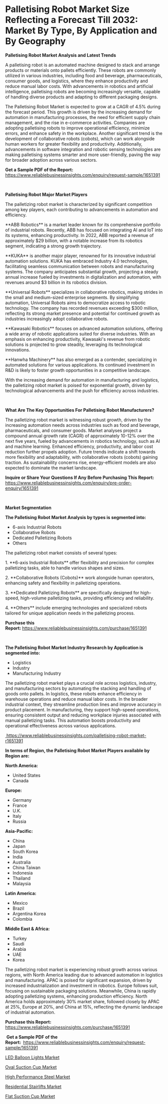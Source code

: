 <p><h1>Palletising Robot Market Size Reflecting a Forecast Till 2032: Market By Type, By Application and By Geography</h1></p><p><strong>Palletising Robot Market Analysis and Latest Trends</strong></p>
<p><p>A palletising robot is an automated machine designed to stack and arrange products or materials onto pallets efficiently. These robots are commonly utilized in various industries, including food and beverage, pharmaceuticals, consumer goods, and logistics, where they enhance productivity and reduce manual labor costs. With advancements in robotics and artificial intelligence, palletising robots are becoming increasingly versatile, capable of handling diverse products and adapting to different packaging designs.</p><p>The Palletising Robot Market is expected to grow at a CAGR of 4.5% during the forecast period. This growth is driven by the increasing demand for automation in manufacturing processes, the need for efficient supply chain management, and the rise in e-commerce activities. Companies are adopting palletising robots to improve operational efficiency, minimize errors, and enhance safety in the workplace. Another significant trend is the development of collaborative robots (cobots), which can work alongside human workers for greater flexibility and productivity. Additionally, advancements in software integration and robotic sensing technologies are making palletising systems smarter and more user-friendly, paving the way for broader adoption across various sectors.</p></p>
<p><strong>Get a Sample PDF of the Report:&nbsp;</strong> <a href="https://www.reliablebusinessinsights.com/enquiry/request-sample/1651391?utm_campaign=75&utm_medium=2&utm_source=Github&utm_content=ia&utm_term=08042025&utm_id=palletising-robot">https://www.reliablebusinessinsights.com/enquiry/request-sample/1651391</a></p>
<p>&nbsp;</p>
<p><strong>Palletising Robot Major Market Players</strong></p>
<p><p>The palletizing robot market is characterized by significant competition among key players, each contributing to advancements in automation and efficiency. </p><p>**ABB Robotics** is a market leader known for its comprehensive portfolio of industrial robots. Recently, ABB has focused on integrating AI and IoT into its systems, enhancing productivity. In 2022, ABB reported a revenue of approximately $29 billion, with a notable increase from its robotics segment, indicating a strong growth trajectory.</p><p>**KUKA** is another major player, renowned for its innovative industrial automation solutions. KUKA has embraced Industry 4.0 technologies, facilitating seamless communication between robots and manufacturing systems. The company anticipates substantial growth, projecting a steady annual increase fueled by investments in digitalization and automation, with revenues around $3 billion in its robotics division.</p><p>**Universal Robots** specializes in collaborative robotics, making strides in the small and medium-sized enterprise segments. By simplifying automation, Universal Robots aims to democratize access to robotic technology. The company has recorded revenues exceeding $300 million, reflecting its strong market presence and potential for continued growth as industries increasingly adopt collaborative robots.</p><p>**Kawasaki Robotics** focuses on advanced automation solutions, offering a wide array of robotic applications suited for diverse industries. With an emphasis on enhancing productivity, Kawasaki's revenue from robotic solutions is projected to grow steadily, leveraging its technological innovations.</p><p>**Hanwha Machinery** has also emerged as a contender, specializing in automated solutions for various applications. Its continued investment in R&D is likely to foster growth opportunities in a competitive landscape.</p><p>With the increasing demand for automation in manufacturing and logistics, the palletizing robot market is poised for exponential growth, driven by technological advancements and the push for efficiency across industries.</p></p>
<p>&nbsp;</p>
<p><strong>What Are The Key Opportunities For Palletising Robot Manufacturers?</strong></p>
<p><p>The palletizing robot market is witnessing robust growth, driven by the increasing automation needs across industries such as food and beverage, pharmaceuticals, and consumer goods. Market analyses project a compound annual growth rate (CAGR) of approximately 10-12% over the next five years, fueled by advancements in robotics technology, such as AI and machine learning. Enhanced efficiency, productivity, and labor cost reduction further propels adoption. Future trends indicate a shift towards more flexibility and adaptability, with collaborative robots (cobots) gaining traction. As sustainability concerns rise, energy-efficient models are also expected to dominate the market landscape.</p></p>
<p><strong>Inquire or Share Your Questions If Any Before Purchasing This Report:</strong> <a href="https://www.reliablebusinessinsights.com/enquiry/pre-order-enquiry/1651391?utm_campaign=75&utm_medium=2&utm_source=Github&utm_content=ia&utm_term=08042025&utm_id=palletising-robot">https://www.reliablebusinessinsights.com/enquiry/pre-order-enquiry/1651391</a></p>
<p>&nbsp;</p>
<p><strong>Market Segmentation</strong></p>
<p><strong>The Palletising Robot Market Analysis by types is segmented into:</strong></p>
<p><ul><li>6-axis Industrial Robots</li><li>Collaborative Robots</li><li>Dedicated Palletizing Robots</li><li>Others</li></ul></p>
<p><p>The palletizing robot market consists of several types: </p><p>1. **6-axis Industrial Robots** offer flexibility and precision for complex palletizing tasks, able to handle various shapes and sizes.</p><p>   </p><p>2. **Collaborative Robots (Cobots)** work alongside human operators, enhancing safety and flexibility in palletizing operations.</p><p>   </p><p>3. **Dedicated Palletizing Robots** are specifically designed for high-speed, high-volume palletizing tasks, providing efficiency and reliability.</p><p>   </p><p>4. **Others** include emerging technologies and specialized robots tailored for unique application needs in the palletizing process.</p></p>
<p><strong>Purchase this Report:&nbsp;</strong><a href="https://www.reliablebusinessinsights.com/purchase/1651391?utm_campaign=75&utm_medium=2&utm_source=Github&utm_content=ia&utm_term=08042025&utm_id=palletising-robot">https://www.reliablebusinessinsights.com/purchase/1651391</a></p>
<p>&nbsp;</p>
<p><strong>The Palletising Robot Market Industry Research by Application is segmented into:</strong></p>
<p><ul><li>Logistics</li><li>Industry</li><li>Manufacturing Industry</li></ul></p>
<p><p>The palletizing robot market plays a crucial role across logistics, industry, and manufacturing sectors by automating the stacking and handling of goods onto pallets. In logistics, these robots enhance efficiency in warehouse operations and reduce manual labor costs. In the broader industrial context, they streamline production lines and improve accuracy in product placement. In manufacturing, they support high-speed operations, ensuring consistent output and reducing workplace injuries associated with manual palletizing tasks. This automation boosts productivity and operational effectiveness across various applications.</p></p>
<p><a href="https://www.reliablebusinessinsights.com/palletising-robot-market-r1651391?utm_campaign=75&utm_medium=2&utm_source=Github&utm_content=ia&utm_term=08042025&utm_id=palletising-robot">&nbsp;https://www.reliablebusinessinsights.com/palletising-robot-market-r1651391</a></p>
<p><strong>In terms of Region, the Palletising Robot Market Players available by Region are:</strong></p>
<p>
    <p> <strong> North America: </strong>
        <ul>
            <li>United States</li>
            <li>Canada</li>
        </ul>
        </p> 
    <p> <strong> Europe: </strong>
        <ul>
            <li>Germany</li>
            <li>France</li>
            <li>U.K.</li>
            <li>Italy</li>
            <li>Russia</li>
        </ul>
        </p> 
    <p> <strong> Asia-Pacific: </strong>
        <ul>
            <li>China</li>
            <li>Japan</li>
            <li>South Korea</li>
            <li>India</li>
            <li>Australia</li>
            <li>China Taiwan</li>
            <li>Indonesia</li>
            <li>Thailand</li>
            <li>Malaysia</li>
        </ul>
        </p> 
    <p> <strong> Latin America: </strong>
        <ul>
            <li>Mexico</li>
            <li>Brazil</li>
            <li>Argentina Korea</li>
            <li>Colombia</li>
        </ul>
        </p> 
    <p> <strong> Middle East & Africa: </strong>
        <ul>
            <li>Turkey</li>
            <li>Saudi</li>
            <li>Arabia</li>
            <li>UAE</li>
            <li>Korea</li>
        </ul>
    </p>
    </p>
<p><p>The palletizing robot market is experiencing robust growth across various regions, with North America leading due to advanced automation in logistics and manufacturing. APAC is poised for significant expansion, driven by increased industrialization and investment in robotics. Europe follows suit, focusing on sustainable packaging solutions. Meanwhile, China is rapidly adopting palletizing systems, enhancing production efficiency. North America holds approximately 30% market share, followed closely by APAC at 25%, Europe at 20%, and China at 15%, reflecting the dynamic landscape of industrial automation.</p></p>
<p><strong>Purchase this Report: </strong><a href="https://www.reliablebusinessinsights.com/purchase/1651391?utm_campaign=75&utm_medium=2&utm_source=Github&utm_content=ia&utm_term=08042025&utm_id=palletising-robot">https://www.reliablebusinessinsights.com/purchase/1651391</a></p>
<p>&nbsp;<strong>Get a Sample PDF of the Report:&nbsp;&nbsp;</strong><a href="https://www.reliablebusinessinsights.com/enquiry/request-sample/1651391?utm_campaign=75&utm_medium=2&utm_source=Github&utm_content=ia&utm_term=08042025&utm_id=palletising-robot">https://www.reliablebusinessinsights.com/enquiry/request-sample/1651391</a></p>
<p><strong></strong></p>
<p><p><a href="https://github.com/kirstejuvet/Market-Research-Report-List-1/blob/main/led-balloon-lights-market.md?utm_campaign=75&utm_medium=2&utm_source=Github&utm_content=ia&utm_term=08042025&utm_id=palletising-robot">LED Balloon Lights Market</a></p><p><a href="https://github.com/jhoonatsev/Market-Research-Report-List-1/blob/main/oval-suction-cup-market.md?utm_campaign=75&utm_medium=2&utm_source=Github&utm_content=ia&utm_term=08042025&utm_id=palletising-robot">Oval Suction Cup Market</a></p><p><a href="https://github.com/trossdushi7u/Market-Research-Report-List-1/blob/main/high-performance-steel-market.md?utm_campaign=75&utm_medium=2&utm_source=Github&utm_content=ia&utm_term=08042025&utm_id=palletising-robot">High Performance Steel Market</a></p><p><a href="https://github.com/godutetraeva/Market-Research-Report-List-1/blob/main/residential-stairlifts-market.md?utm_campaign=75&utm_medium=2&utm_source=Github&utm_content=ia&utm_term=08042025&utm_id=palletising-robot">Residential Stairlifts Market</a></p><p><a href="https://github.com/hamremunazm4/Market-Research-Report-List-1/blob/main/flat-suction-cup-market.md?utm_campaign=75&utm_medium=2&utm_source=Github&utm_content=ia&utm_term=08042025&utm_id=palletising-robot">Flat Suction Cup Market</a></p></p>